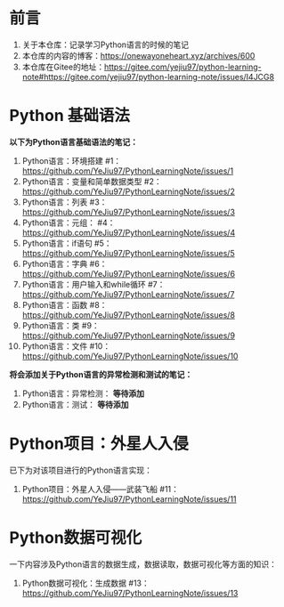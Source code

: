 # 前言
1. 关于本仓库：记录学习Python语言的时候的笔记
2. 本仓库的内容的博客：https://onewayoneheart.xyz/archives/600
3. 本仓库在Gitee的地址：https://gitee.com/yejiu97/python-learning-note#https://gitee.com/yejiu97/python-learning-note/issues/I4JCG8

# Python 基础语法
**以下为Python语言基础语法的笔记：**

1. Python语言：环境搭建 #1：https://github.com/YeJiu97/PythonLearningNote/issues/1
2. Python语言：变量和简单数据类型 #2：https://github.com/YeJiu97/PythonLearningNote/issues/2
3. Python语言：列表 #3：https://github.com/YeJiu97/PythonLearningNote/issues/3
4. Python语言：元组： #4：https://github.com/YeJiu97/PythonLearningNote/issues/4
5. Python语言：if语句 #5：https://github.com/YeJiu97/PythonLearningNote/issues/5
6. Python语言：字典 #6：https://github.com/YeJiu97/PythonLearningNote/issues/6
7. Python语言：用户输入和while循环 #7：https://github.com/YeJiu97/PythonLearningNote/issues/7
8. Python语言：函数 #8：https://github.com/YeJiu97/PythonLearningNote/issues/8
9. Python语言：类 #9：https://github.com/YeJiu97/PythonLearningNote/issues/9
10. Python语言：文件 #10：https://github.com/YeJiu97/PythonLearningNote/issues/10

**将会添加关于Python语言的异常检测和测试的笔记：**
1. Python语言：异常检测： **等待添加**
2. Python语言：测试： **等待添加**

# Python项目：外星人入侵
已下为对该项目进行的Python语言实现：
1. Python项目：外星人入侵——武装飞船 #11：https://github.com/YeJiu97/PythonLearningNote/issues/11


# Python数据可视化
一下内容涉及Python语言的数据生成，数据读取，数据可视化等方面的知识：
1. Python数据可视化：生成数据 #13：https://github.com/YeJiu97/PythonLearningNote/issues/13

